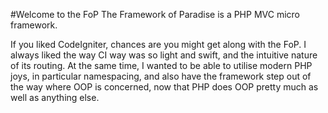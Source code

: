 #Welcome to the FoP
The Framework of Paradise is a PHP MVC micro framework.

If you liked CodeIgniter, chances are you might get along with the FoP.  I always liked the way CI way was so light and swift, and the intuitive nature of its routing.  At the same time, I wanted to be able to utilise modern PHP joys, in particular namespacing, and also have the framework step out of the way where OOP is concerned, now that PHP does OOP pretty much as well as anything else.
